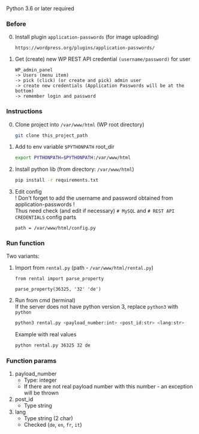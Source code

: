 ###

Python 3.6 or later required

### Before

0. Install plugin `application-passwords` (for image uploading)
    ```text
    https://wordpress.org/plugins/application-passwords/
    ```

1. Get (create) new WP REST API credential `(username/password)` for user
    ```text
    WP_admin_panel 
    -> Users (menu item)
    -> pick (click) (or create and pick) admin user 
    -> create new credentials (Application Passwords will be at the bottom) 
    -> remember login and password
    ```

### Instructions

0. Clone project into `/var/www/html` (WP root directory)
    ```bash
    git clone this_project_path
    ```

1. Add to env variable `$PYTHONPATH` root_dir
    ```bash
    export PYTHONPATH=$PYTHONPATH:/var/www/html 
    ```

2. Install python lib (from directory: `/var/www/html`) 
    ```bash
    pip install -r requirements.txt
    ```

3. Edit config  
    ! Don't forget to add the username and password obtained from application-passwords !  
    Thus need check (and edit if necessary) `# MySQL` and `# REST API CREDENTIALS` config parts
    ```text
    path = /var/www/html/config.py
    ```

### Run function
Two variants:

1. Import from `rental.py` (path - `/var/www/html/rental.py`)
    ```text
    from rental import parse_property
   
    parse_property(36325, '32' 'de')
    ```

2. Run from cmd (terminal)  
    If the server does not have python version 3, replace `python3` with `python` 
    ```bash
    python3 rental.py <payload_number:int> <post_id:str> <lang:str> 
    ```
   Example with real values
    ```bash
    python rental.py 36325 32 de
    ```

### Function params

1. payload_number
    - Type: integer
    - If there are not real payload number with this number - an exception will be thrown
2. post_id
    - Type string
3. lang
    - Type string (2 char)
    - Checked (`de`, `en`, `fr`, `it`)
